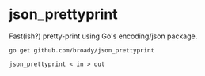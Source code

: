 json_prettyprint
================

Fast(ish?) pretty-print using Go's encoding/json package.

    go get github.com/broady/json_prettyprint

    json_prettyprint < in > out
